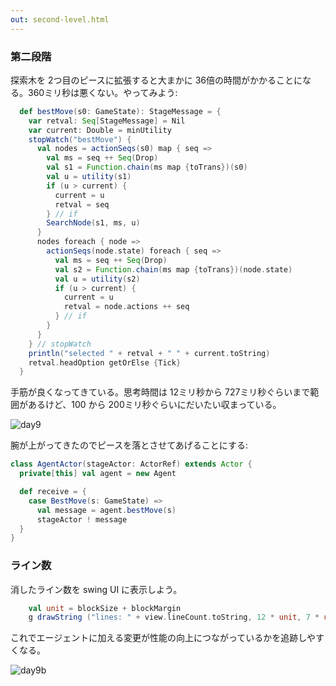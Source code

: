 ```yaml
---
out: second-level.html
---
```


### 第二段階

探索木を 2つ目のピースに拡張すると大まかに 36倍の時間がかかることになる。360ミリ秒は悪くない。やってみよう:

```scala
  def bestMove(s0: GameState): StageMessage = {
    var retval: Seq[StageMessage] = Nil 
    var current: Double = minUtility
    stopWatch("bestMove") {
      val nodes = actionSeqs(s0) map { seq =>
        val ms = seq ++ Seq(Drop)
        val s1 = Function.chain(ms map {toTrans})(s0)
        val u = utility(s1)
        if (u > current) {
          current = u
          retval = seq
        } // if
        SearchNode(s1, ms, u)
      }
      nodes foreach { node =>
        actionSeqs(node.state) foreach { seq =>
          val ms = seq ++ Seq(Drop)
          val s2 = Function.chain(ms map {toTrans})(node.state)
          val u = utility(s2)
          if (u > current) {
            current = u
            retval = node.actions ++ seq
          } // if
        }
      }
    } // stopWatch
    println("selected " + retval + " " + current.toString)
    retval.headOption getOrElse {Tick}
  }
```

手筋が良くなってきている。思考時間は 12ミリ秒から 727ミリ秒ぐらいまで範囲があるけど、100 から 200ミリ秒ぐらいにだいたい収まっている。

![day9](http://eed3si9n.com/images/tetrix-in-scala-day9.png)

腕が上がってきたのでピースを落とさせてあげることにする:

```scala
class AgentActor(stageActor: ActorRef) extends Actor {
  private[this] val agent = new Agent

  def receive = {
    case BestMove(s: GameState) =>
      val message = agent.bestMove(s)
      stageActor ! message
  }
}
```

### ライン数

消したライン数を swing UI に表示しよう。

```scala
    val unit = blockSize + blockMargin
    g drawString ("lines: " + view.lineCount.toString, 12 * unit, 7 * unit)
```

これでエージェントに加える変更が性能の向上につながっているかを追跡しやすくなる。

![day9b](http://eed3si9n.com/images/tetrix-in-scala-day9b.png)

